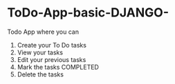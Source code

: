 # ToDo-App-basic-DJANGO-
Todo App where you can 
  1. Create your To Do tasks
  2. View your tasks
  3. Edit your previous tasks
  4. Mark the tasks COMPLETED
  5. Delete the tasks
